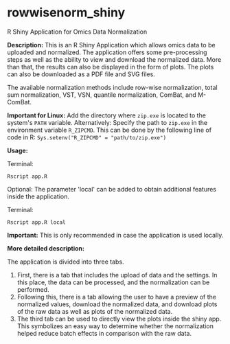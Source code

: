 # rowwisenorm_shiny
R Shiny Application for Omics Data Normalization 

**Description:**
This is an R Shiny Application which allows omics data to be uploaded and normalized. The application offers some pre-processing steps as well as the ability to view and download the normalized data. More than that, the results can also be displayed in the form of plots. The plots can also be downloaded as a PDF file and SVG files.

The available normalization methods include row-wise normalization, total sum normalization, VST, VSN, quantile normalization, ComBat, and M-ComBat.

**Important for Linux:**
Add the directory where ```zip.exe``` is located to the system's ```PATH``` variable.
Alternatively: Specify the path to ```zip.exe``` in the environment variable ```R_ZIPCMD```. 
This can be done by the following line of code in R: ```Sys.setenv("R_ZIPCMD" = "path/to/zip.exe")```

**Usage:**

Terminal:
```Terminal
Rscript app.R 
```

Optional: The parameter 'local' can be added to obtain additional features inside the application.

Terminal:
```Terminal
Rscript app.R local 
```

**Important:** This is only recommended in case the application is used locally.

**More detailed description:**

The application is divided into three tabs.
1. First, there is a tab that includes the upload of data and the settings. In this place, the data can be processed, and the normalization can be performed. 
2. Following this, there is a tab allowing the user to have a preview of the normalized values, download the normalized data, and download plots of the raw data as well as plots of the normalized data. 
3. The third tab can be used to directly view the plots inside the shiny app. This symbolizes an easy way to determine whether the normalization helped reduce batch effects in comparison with the raw data.
